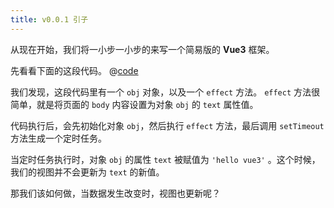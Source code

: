```yaml
---
title: v0.0.1 引子
---
```


从现在开始，我们将一小步一小步的来写一个简易版的 **Vue3** 框架。

先看看下面的这段代码。
@[code](@src/vue3/v-0.0.2/v0.1.0/index.js)

我们发现，这段代码里有一个 `obj` 对象，以及一个 `effect` 方法。 `effect` 方法很简单，就是将页面的 `body` 内容设置为对象 `obj` 的 `text` 属性值。

代码执行后，会先初始化对象 `obj`，然后执行 `effect` 方法，最后调用 `setTimeout` 方法生成一个定时任务。

当定时任务执行时，对象 `obj` 的属性 `text` 被赋值为 `'hello vue3'` 。这个时候，我们的视图并不会更新为 `text` 的新值。

那我们该如何做，当数据发生改变时，视图也更新呢？
